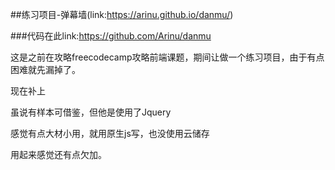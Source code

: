 

##练习项目-弹幕墙(link:https://arinu.github.io/danmu/)

###代码在此link:https://github.com/Arinu/danmu


这是之前在攻略freecodecamp攻略前端课题，期间让做一个练习项目，由于有点困难就先漏掉了。


现在补上


虽说有样本可借鉴，但他是使用了Jquery


感觉有点大材小用，就用原生js写，也没使用云储存


用起来感觉还有点欠加。
